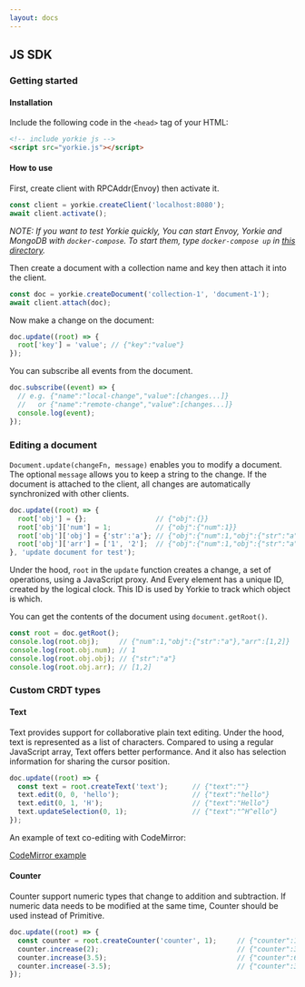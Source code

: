 ```yaml
---
layout: docs
---
```


## JS SDK

### Getting started

#### Installation

Include the following code in the `<head>` tag of your HTML:
```html
<!-- include yorkie js -->
<script src="yorkie.js"></script>
```

#### How to use

First, create client with RPCAddr(Envoy) then activate it.
```javascript
const client = yorkie.createClient('localhost:8080');
await client.activate();
```

*NOTE: If you want to test Yorkie quickly, You can start Envoy, Yorkie and MongoDB with `docker-compose`. To start them, type `docker-compose up` in [this directory](https://github.com/yorkie-team/yorkie-js-sdk/tree/main/docker).*

Then create a document with a collection name and key then attach it into the client.

```javascript
const doc = yorkie.createDocument('collection-1', 'document-1');
await client.attach(doc);
```

Now make a change on the document:
```javascript
doc.update((root) => {
  root['key'] = 'value'; // {"key":"value"}
});
```

You can subscribe all events from the document.
```javascript
doc.subscribe((event) => {
  // e.g. {"name":"local-change","value":[changes...]}
  //   or {"name":"remote-change","value":[changes...]}
  console.log(event);
});
```

### Editing a document

`Document.update(changeFn, message)` enables you to modify a document. The optional `message` allows you to keep a string to the change. If the document is attached to the client, all changes are automatically synchronized with other clients.

```javascript
doc.update((root) => {
  root['obj'] = {};                 // {"obj":{}}
  root['obj']['num'] = 1;           // {"obj":{"num":1}}
  root['obj']['obj'] = {'str':'a'}; // {"obj":{"num":1,"obj":{"str":"a"}}}
  root['obj']['arr'] = ['1', '2'];  // {"obj":{"num":1,"obj":{"str":"a"},"arr":[1,2]}}
}, 'update document for test');
```

Under the hood, `root` in the `update` function creates a change, a set of operations, using a JavaScript proxy. And Every element has a unique ID, created by the logical clock. This ID is used by Yorkie to track which object is which.

You can get the contents of the document using `document.getRoot()`.

```javascript
const root = doc.getRoot();
console.log(root.obj);     // {"num":1,"obj":{"str":"a"},"arr":[1,2]}
console.log(root.obj.num); // 1
console.log(root.obj.obj); // {"str":"a"}
console.log(root.obj.arr); // [1,2]
```

### Custom CRDT types

#### Text

Text provides support for collaborative plain text editing. Under the hood, text is represented as a list of characters. Compared to using a regular JavaScript array, Text offers better performance. And it also has selection information for sharing the cursor position.

```javascript
doc.update((root) => {
  const text = root.createText('text');      // {"text":""}
  text.edit(0, 0, 'hello');                  // {"text":"hello"}
  text.edit(0, 1, 'H');                      // {"text":"Hello"}
  text.updateSelection(0, 1);                // {"text":"^H^ello"}
});
```

An example of text co-editing with CodeMirror:

[CodeMirror example](https://github.com/yorkie-team/yorkie-js-sdk/blob/main/examples/index.html)

#### Counter
Counter support numeric types that change to addition and subtraction. If numeric data needs to be modified at the same time, Counter should be used instead of Primitive.

```javascript
doc.update((root) => {
  const counter = root.createCounter('counter', 1);     // {"counter":1}
  counter.increase(2);                                  // {"counter":3}
  counter.increase(3.5);                                // {"counter":6.5}
  counter.increase(-3.5);                               // {"counter":3}
});
```
